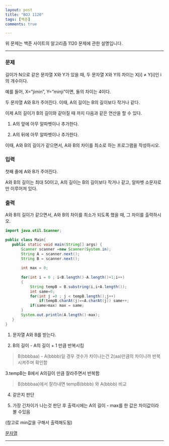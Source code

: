 ```yaml
---
layout: post
title: "BOJ 1120"
tags: [백준]
comments: true

---
```


위 문제는 백준 사이트의 알고리즘 1120 문제에 관한 설명입니다.<br>

---

### 문제
길이가 N으로 같은 문자열 X와 Y가 있을 때, 두 문자열 X와 Y의 차이는 X[i] ≠ Y[i]인 i의 개수이다.

예를 들어, X=”jimin”, Y=”minji”이면, 둘의 차이는 4이다.

두 문자열 A와 B가 주어진다. 이때, A의 길이는 B의 길이보다 작거나 같다. 

이제 A의 길이가 B의 길이와 같아질 때 까지 다음과 같은 연산을 할 수 있다.

1. A의 앞에 아무 알파벳이나 추가한다.

2. A의 뒤에 아무 알파벳이나 추가한다.

이때, A와 B의 길이가 같으면서, A와 B의 차이를 최소로 하는 프로그램을 작성하시오.

### 입력

첫째 줄에 A와 B가 주어진다. 

A와 B의 길이는 최대 50이고, A의 길이는 B의 길이보다 작거나 같고, 알파벳 소문자로만 이루어져 있다.

### 출력

A와 B의 길이가 같으면서, A와 B의 차이를 최소가 되도록 했을 때, 그 차이를 출력하시오.
 
 ```java
import java.util.Scanner;

public class Main{
	public static void main(String[] args) {
		Scanner scanner =new Scanner(System.in);
		String A = scanner.next();
		String B = scanner.next();
		
		int max = 0;
		
		for(int i = 0 ; i<B.length()-A.length()+1;i++)
		{
			String tempB = B.substring(i,i+A.length());
			int same=0;
			for(int j =0 ; j < tempB.length();j++)
				if(tempB.charAt(j)==A.charAt(j)) same++;
			if(same>max) max = same;
		}
		System.out.println(A.length()-max);
	}
}
 ```
 
 1. 문자열 A와 B를 받는다.
 
 2. B의 길이 - A의 길이 + 1 만큼 반복시킴
 > B(bbbbaa) - A(bbbb)일 경우 갯수가 차이나는건 2(aa)만큼의 차이니까 반복시켜주며 확인함 
 
 3.tempB는 B에서 A의길이 만큼 잘라주면서 반복함 
 > B(bbbbaa)에서 잘라내면 tempB(bbbb) 와 A(bbbb) 비교
 
 4. 같은지 판단
 
 5. 가장 긴차이가 나는것 판단 후 출력시에는 A의 길이 - max를 한 값은 차이값이라 볼 수있음
 
 (참고로 min값을 구해서 출력해도됨)
 
<a href="https://www.acmicpc.net/problem/1120">문자열</a>

---
